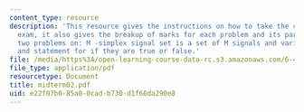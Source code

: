 ```yaml
---
content_type: resource
description: 'This resource gives the instructions on how to take the closed book
  exam, it also gives the breakup of marks for each problem and its parts. It cotains
  two problems on: M -simplex signal set is a set of M signals and various propositions
  and statement for if they are true or false.'
file: /media/https%3A/open-learning-course-data-rc.s3.amazonaws.com/6-451-principles-of-digital-communication-ii-spring-2005/e22f07b085a00cadb730d1f66da290e8_midterm02.pdf
file_type: application/pdf
resourcetype: Document
title: midterm02.pdf
uid: e22f07b0-85a0-0cad-b730-d1f66da290e8
---
```

